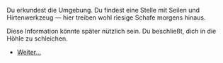 <!-- Insel -- Umgebung untersuchen -->

Du erkundest die Umgebung. Du findest eine Stelle mit Seilen und Hirtenwerkzeug — hier treiben wohl riesige Schafe morgens hinaus.

Diese Information könnte später nützlich sein. Du beschließt, dich in die Höhle zu schleichen.

- [Weiter…](2)